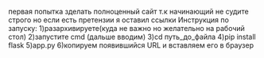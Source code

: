 первая попытка зделать полноценный сайт т.к начинающий не судите строго но если есть претензии я оставил ссылки
Инструкция по запуску:
1)разархивируете(куда не важно но желательно на рабочий стол)
2)запустите cmd
(дальше вводим)
3)cd путь_до_файла
4)pip install flask
5)app.py
6)копируем появившийся URL и вставляем его в браузер
